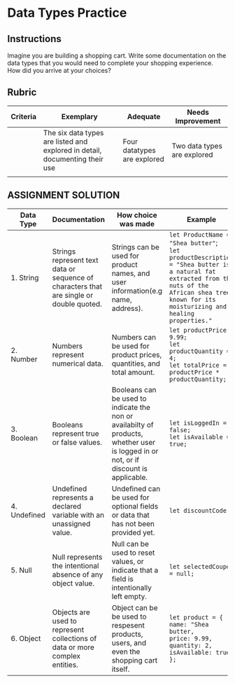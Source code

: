 # Data Types Practice

## Instructions

Imagine you are building a shopping cart. Write some documentation on the data types that you would need to complete your shopping experience. How did you arrive at your choices?

## Rubric

Criteria | Exemplary | Adequate | Needs Improvement
--- | --- | --- | -- |
||The six data types are listed and explored in detail, documenting their use|Four datatypes are explored|Two data types are explored|
| | | |

## ASSIGNMENT SOLUTION

Data Type | Documentation | How choice was made | Example |
--- | ---| --- | --- |
| 1. String | Strings represent text data or sequence of characters that are single or double quoted. | Strings can be used for product names, and user information(e.g name, address). | ```let ProductName = "Shea butter"```; <br> ```let productDescription = "Shea butter is a natural fat extracted from the nuts of the African shea tree, known for its moisturizing and healing properties."```|
| 2. Number | Numbers represent numerical data. | Numbers can be used for product prices, quantities, and total amount. | ```let productPrice = 9.99;```<br> ```let productQuantity = 4;``` <br> ```let totalPrice = productPrice * productQuantity;``` |
| 3. Boolean | Booleans represent true or false values. | Booleans can be used to indicate the non or availabilty of products, whether user is logged in or not, or if discount is applicable. | ```let isLoggedIn = false;``` <br> ```let isAvailable = true;``` |
| 4. Undefined | Undefined represents a declared variable with an unassigned value. | Undefined can be used for optional fields or data that has not been provided yet. | ```let discountCode;``` |
| 5. Null | Null represents the intentional absence of any object value. | Null can be used to reset values, or indicate that a field is intentionally left empty. | ```let selectedCoupon = null;``` |
| 6. Object | Objects are used to represent collections of data or more complex entities. | Object can be be used to respesent products, users, and even the shopping cart itself. | ```let product = {```<br>```name: "Shea butter,``` <br>```price: 9.99,``` <br>```quantity: 2,``` <br>```isAvailable: true ```<br>```};``` |
